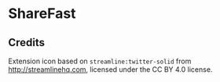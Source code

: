 # ShareFast

## Credits

Extension icon based on `streamline:twitter-solid` from http://streamlinehq.com, licensed under the CC BY 4.0 license.
